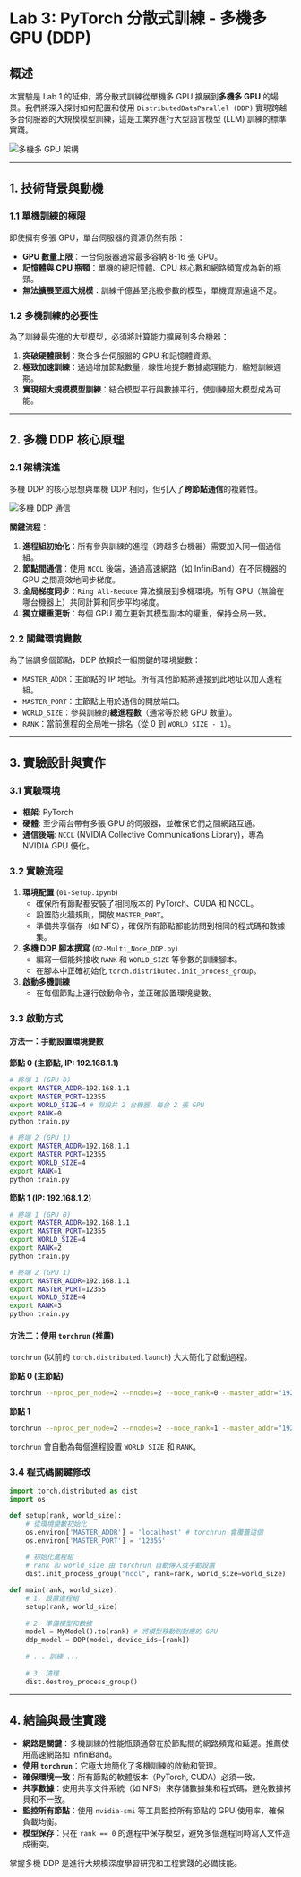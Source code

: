 # Lab 3: PyTorch 分散式訓練 - 多機多 GPU (DDP)

## 概述

本實驗是 Lab 1 的延伸，將分散式訓練從單機多 GPU 擴展到**多機多 GPU** 的場景。我們將深入探討如何配置和使用 `DistributedDataParallel (DDP)` 實現跨越多台伺服器的大規模模型訓練，這是工業界進行大型語言模型 (LLM) 訓練的標準實踐。

![多機多 GPU 架構](https://pic2.zhimg.com/v2-57124b89f899e1d848039c2772591694_1440w.jpg)

---

## 1. 技術背景與動機

### 1.1 單機訓練的極限

即使擁有多張 GPU，單台伺服器的資源仍然有限：
- **GPU 數量上限**：一台伺服器通常最多容納 8-16 張 GPU。
- **記憶體與 CPU 瓶頸**：單機的總記憶體、CPU 核心數和網路頻寬成為新的瓶頸。
- **無法擴展至超大規模**：訓練千億甚至兆級參數的模型，單機資源遠遠不足。

### 1.2 多機訓練的必要性

為了訓練最先進的大型模型，必須將計算能力擴展到多台機器：
1. **突破硬體限制**：聚合多台伺服器的 GPU 和記憶體資源。
2. **極致加速訓練**：通過增加節點數量，線性地提升數據處理能力，縮短訓練週期。
3. **實現超大規模模型訓練**：結合模型平行與數據平行，使訓練超大模型成為可能。

---

## 2. 多機 DDP 核心原理

### 2.1 架構演進

多機 DDP 的核心思想與單機 DDP 相同，但引入了**跨節點通信**的複雜性。

![多機 DDP 通信](https://pic3.zhimg.com/v2-9452097e33501705e468e7c1d1a660a1_1440w.jpg)

**關鍵流程**：
1. **進程組初始化**：所有參與訓練的進程（跨越多台機器）需要加入同一個通信組。
2. **節點間通信**：使用 `NCCL` 後端，通過高速網路（如 InfiniBand）在不同機器的 GPU 之間高效地同步梯度。
3. **全局梯度同步**：`Ring All-Reduce` 算法擴展到多機環境，所有 GPU（無論在哪台機器上）共同計算和同步平均梯度。
4. **獨立權重更新**：每個 GPU 獨立更新其模型副本的權重，保持全局一致。

### 2.2 關鍵環境變數

為了協調多個節點，DDP 依賴於一組關鍵的環境變數：
- `MASTER_ADDR`：主節點的 IP 地址。所有其他節點將連接到此地址以加入進程組。
- `MASTER_PORT`：主節點上用於通信的開放端口。
- `WORLD_SIZE`：參與訓練的**總進程數**（通常等於總 GPU 數量）。
- `RANK`：當前進程的全局唯一排名（從 0 到 `WORLD_SIZE - 1`）。

---

## 3. 實驗設計與實作

### 3.1 實驗環境

- **框架**: PyTorch
- **硬體**: 至少兩台帶有多張 GPU 的伺服器，並確保它們之間網路互通。
- **通信後端**: `NCCL` (NVIDIA Collective Communications Library)，專為 NVIDIA GPU 優化。

### 3.2 實驗流程

1. **環境配置** (`01-Setup.ipynb`)
   - 確保所有節點都安裝了相同版本的 PyTorch、CUDA 和 NCCL。
   - 設置防火牆規則，開放 `MASTER_PORT`。
   - 準備共享儲存（如 NFS），確保所有節點都能訪問到相同的程式碼和數據集。
2. **多機 DDP 腳本撰寫** (`02-Multi_Node_DDP.py`)
   - 編寫一個能夠接收 `RANK` 和 `WORLD_SIZE` 等參數的訓練腳本。
   - 在腳本中正確初始化 `torch.distributed.init_process_group`。
3. **啟動多機訓練**
   - 在每個節點上運行啟動命令，並正確設置環境變數。

### 3.3 啟動方式

#### 方法一：手動設置環境變數

**節點 0 (主節點, IP: 192.168.1.1)**
```bash
# 終端 1 (GPU 0)
export MASTER_ADDR=192.168.1.1
export MASTER_PORT=12355
export WORLD_SIZE=4 # 假設共 2 台機器，每台 2 張 GPU
export RANK=0
python train.py

# 終端 2 (GPU 1)
export MASTER_ADDR=192.168.1.1
export MASTER_PORT=12355
export WORLD_SIZE=4
export RANK=1
python train.py
```

**節點 1 (IP: 192.168.1.2)**
```bash
# 終端 1 (GPU 0)
export MASTER_ADDR=192.168.1.1
export MASTER_PORT=12355
export WORLD_SIZE=4
export RANK=2
python train.py

# 終端 2 (GPU 1)
export MASTER_ADDR=192.168.1.1
export MASTER_PORT=12355
export WORLD_SIZE=4
export RANK=3
python train.py
```

#### 方法二：使用 `torchrun` (推薦)

`torchrun` (以前的 `torch.distributed.launch`) 大大簡化了啟動過程。

**節點 0 (主節點)**
```bash
torchrun --nproc_per_node=2 --nnodes=2 --node_rank=0 --master_addr="192.168.1.1" --master_port=12355 train.py
```

**節點 1**
```bash
torchrun --nproc_per_node=2 --nnodes=2 --node_rank=1 --master_addr="192.168.1.1" --master_port=12355 train.py
```
`torchrun` 會自動為每個進程設置 `WORLD_SIZE` 和 `RANK`。

### 3.4 程式碼關鍵修改

```python
import torch.distributed as dist
import os

def setup(rank, world_size):
    # 從環境變數初始化
    os.environ['MASTER_ADDR'] = 'localhost' # torchrun 會覆蓋這個
    os.environ['MASTER_PORT'] = '12355'
    
    # 初始化進程組
    # rank 和 world_size 由 torchrun 自動傳入或手動設置
    dist.init_process_group("nccl", rank=rank, world_size=world_size)

def main(rank, world_size):
    # 1. 設置進程組
    setup(rank, world_size)
    
    # 2. 準備模型和數據
    model = MyModel().to(rank) # 將模型移動到對應的 GPU
    ddp_model = DDP(model, device_ids=[rank])
    
    # ... 訓練 ...
    
    # 3. 清理
    dist.destroy_process_group()
```

---

## 4. 結論與最佳實踐

- **網路是關鍵**：多機訓練的性能瓶頸通常在於節點間的網路頻寬和延遲。推薦使用高速網路如 InfiniBand。
- **使用 `torchrun`**：它極大地簡化了多機訓練的啟動和管理。
- **確保環境一致**：所有節點的軟體版本（PyTorch, CUDA）必須一致。
- **共享數據**：使用共享文件系統（如 NFS）來存儲數據集和程式碼，避免數據拷貝和不一致。
- **監控所有節點**：使用 `nvidia-smi` 等工具監控所有節點的 GPU 使用率，確保負載均衡。
- **模型保存**：只在 `rank == 0` 的進程中保存模型，避免多個進程同時寫入文件造成衝突。

掌握多機 DDP 是進行大規模深度學習研究和工程實踐的必備技能。
